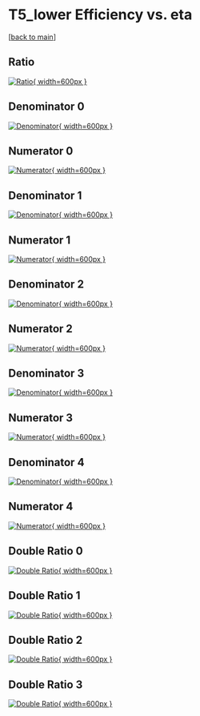 # T5_lower Efficiency vs. eta

[[back to main](./)]



## Ratio

[![Ratio](../mtv/var/T5_lower_loweta_321_-1_eff_eta.png){ width=600px }](../mtv/var/T5_lower_loweta_321_-1_eff_eta.pdf)

## Denominator 0

[![Denominator](../mtv/den/T5_lower_loweta_321_-1_eff_eta_den0.png){ width=600px }](../mtv/den/T5_lower_loweta_321_-1_eff_eta_den0.pdf)

## Numerator 0

[![Numerator](../mtv/num/T5_lower_loweta_321_-1_eff_eta_num0.png){ width=600px }](../mtv/num/T5_lower_loweta_321_-1_eff_eta_num0.pdf)

## Denominator 1

[![Denominator](../mtv/den/T5_lower_loweta_321_-1_eff_eta_den1.png){ width=600px }](../mtv/den/T5_lower_loweta_321_-1_eff_eta_den1.pdf)

## Numerator 1

[![Numerator](../mtv/num/T5_lower_loweta_321_-1_eff_eta_num1.png){ width=600px }](../mtv/num/T5_lower_loweta_321_-1_eff_eta_num1.pdf)

## Denominator 2

[![Denominator](../mtv/den/T5_lower_loweta_321_-1_eff_eta_den2.png){ width=600px }](../mtv/den/T5_lower_loweta_321_-1_eff_eta_den2.pdf)

## Numerator 2

[![Numerator](../mtv/num/T5_lower_loweta_321_-1_eff_eta_num2.png){ width=600px }](../mtv/num/T5_lower_loweta_321_-1_eff_eta_num2.pdf)

## Denominator 3

[![Denominator](../mtv/den/T5_lower_loweta_321_-1_eff_eta_den3.png){ width=600px }](../mtv/den/T5_lower_loweta_321_-1_eff_eta_den3.pdf)

## Numerator 3

[![Numerator](../mtv/num/T5_lower_loweta_321_-1_eff_eta_num3.png){ width=600px }](../mtv/num/T5_lower_loweta_321_-1_eff_eta_num3.pdf)

## Denominator 4

[![Denominator](../mtv/den/T5_lower_loweta_321_-1_eff_eta_den4.png){ width=600px }](../mtv/den/T5_lower_loweta_321_-1_eff_eta_den4.pdf)

## Numerator 4

[![Numerator](../mtv/num/T5_lower_loweta_321_-1_eff_eta_num4.png){ width=600px }](../mtv/num/T5_lower_loweta_321_-1_eff_eta_num4.pdf)

## Double Ratio 0

[![Double Ratio](../mtv/ratio/T5_lower_loweta_321_-1_eff_eta_ratio0.png){ width=600px }](../mtv/ratio/T5_lower_loweta_321_-1_eff_eta_ratio0.pdf)

## Double Ratio 1

[![Double Ratio](../mtv/ratio/T5_lower_loweta_321_-1_eff_eta_ratio1.png){ width=600px }](../mtv/ratio/T5_lower_loweta_321_-1_eff_eta_ratio1.pdf)

## Double Ratio 2

[![Double Ratio](../mtv/ratio/T5_lower_loweta_321_-1_eff_eta_ratio2.png){ width=600px }](../mtv/ratio/T5_lower_loweta_321_-1_eff_eta_ratio2.pdf)

## Double Ratio 3

[![Double Ratio](../mtv/ratio/T5_lower_loweta_321_-1_eff_eta_ratio3.png){ width=600px }](../mtv/ratio/T5_lower_loweta_321_-1_eff_eta_ratio3.pdf)

